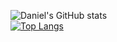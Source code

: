 ![Daniel's GitHub stats](https://github-readme-stats.vercel.app/api?username=bmaner&show_icons=true&theme=flag-india)  
[![Top Langs](https://github-readme-stats.vercel.app/api/top-langs/?username=bmaner&layout=compact)](https://github.com/anuraghazra/github-readme-stats)  
